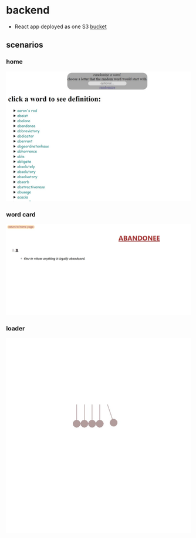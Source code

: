 # backend

- React app deployed as one S3 [bucket](http://dictionary-app-carmel.s3-website.eu-west-2.amazonaws.com/)

## scenarios

### home

![home page](./assets/home.jpg)

### word card

![word](./assets/word.jpg)

### loader

![loader](./assets/loader.jpg)
